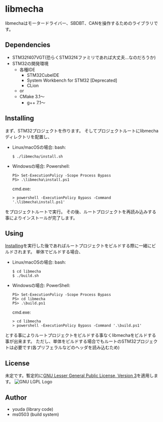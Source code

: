 # libmecha
libmechaはモータードライバー、SBDBT、CANを操作するためのライブラリです。

## Dependencies
- STM32f407VGT(恐らくSTM32f4ファミリであれば大丈夫...なのだろうか)
- STM32の開発環境
  - 各種IDE
    - STM32CubeIDE
    - System Workbench for STM32 [Deprecated]
    - CLion
  - or
  - CMake 3.1〜
    - g++ 7.1〜

## Installing
まず、STM32プロジェクトを作ります。
そしてプロジェクトルートにlibmechaディレクトリを配置し、
- Linux/macOSの場合:
  bash:
  ```
  $ ./libmecha/install.sh
  ```
- Windowsの場合:
  Powershell:
  ```
  PS> Set-ExecutionPolicy -Scope Process Bypass
  PS> .\libmecha\install.ps1
  ```
  cmd.exe:
  ```
  > powershell -ExecutionPolicy Bypass -Command '.\libmecha\install.ps1'
  ```
をプロジェクトルートで実行。
その後、ルートプロジェクトを再読み込みする事によりインストールが完了します。

## Using
[Installing](#installing)を実行した後であればルートプロジェクトをビルドする際に一緒にビルドされます。
単体でビルドする場合、
- Linux/macOSの場合:
  bash:
  ```
  $ cd libmecha
  $ ./build.sh
  ```
- Windowsの場合:
  PowerShell:
  ```
  PS> Set-ExecutionPolicy -Scope Process Bypass
  PS> cd libmecha
  PS> .\build.ps1
  ```
  cmd.exe:
  ```
  > cd libmecha
  > powershell -ExecutionPolicy Bypass -Command '.\build.ps1'
  ```
とする事によりルートプロジェクトをビルドする事なくlibmechaをビルドする事が出来ます。
ただし、単体をビルドする場合でもルートのSTM32プロジェクトは必要です(各プリフェラルなどのヘッダを読み込むため)

## License
未定です。暫定的に[GNU Lesser General Public License, Version 3](https://www.gnu.org/licenses/lgpl-3.0.html)を適用します。
![GNU LGPL Logo](https://www.gnu.org/graphics/lgplv3-147x51.png)

## Author
- youda (library code)
- ms0503 (build system)

